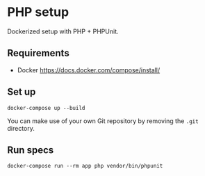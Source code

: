 # PHP setup

Dockerized setup with PHP + PHPUnit.


## Requirements

- Docker https://docs.docker.com/compose/install/


## Set up

```
docker-compose up --build
```

You can make use of your own Git repository by removing the ``.git`` directory.

## Run specs

```
docker-compose run --rm app php vendor/bin/phpunit
```
